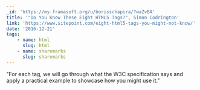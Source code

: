 ```yaml
---
_id: 'https://my.framasoft.org/u/borisschapira/?waZvBA'
title: '"Do You Know These Eight HTML5 Tags?", Simon Codrington'
link: 'https://www.sitepoint.com/eight-html5-tags-you-might-not-know/'
date: '2016-12-21'
tags:
    - name: html
      slug: html
    - name: sharemarks
      slug: sharemarks
---
```


<div class="markdown"><p>&quot;For each tag, we will go through what the W3C specification says and apply a practical example to showcase how you might use it.&quot;
</p></div>
